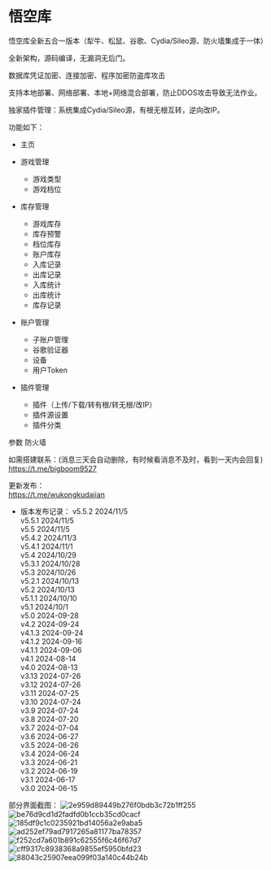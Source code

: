 # 悟空库
悟空库全新五合一版本（犁牛、松鼠、谷歌、Cydia/Sileo源、防火墙集成于一体）

全新架构，源码编译，无漏洞无后门。 

数据库凭证加密、连接加密、程序加密防盗库攻击

支持本地部署、网络部署、本地+网络混合部署，防止DDOS攻击导致无法作业。

独家插件管理：系统集成Cydia/Sileo源，有根无根互转，逆向改IP。   

   
功能如下：

- 主页

- 游戏管理
  - 游戏类型
  - 游戏档位

- 库存管理
  - 游戏库存
  - 库存预警
  - 档位库存
  - 账户库存
  - 入库记录
  - 出库记录
  - 入库统计
  - 出库统计
  - 库存记录

- 账户管理
  - 子账户管理
  - 谷歌验证器
  - 设备
  - 用户Token
   
- 插件管理
  - 插件（上传/下载/转有根/转无根/改IP）
  - 插件源设置
  - 插件分类
    
参数
防火墙

如需搭建联系：(消息三天会自动删除，有时候看消息不及时，看到一天内会回复)   
https://t.me/bigboom9527

更新发布：    
https://t.me/wukongkudajian

- 版本发布记录：
v5.5.2 2024/11/5   
v5.5.1 2024/11/5   
v5.5 2024/11/5   
v5.4.2 2024/11/3   
v5.4.1 2024/11/1   
v5.4 2024/10/29   
v5.3.1 2024/10/28   
v5.3 2024/10/26   
v5.2.1 2024/10/13   
v5.2 2024/10/13   
v5.1.1 2024/10/10   
v5.1 2024/10/1   
v5.0 2024-09-28   
v4.2 2024-09-24   
v4.1.3 2024-09-24   
v4.1.2 2024-09-16   
v4.1.1 2024-09-06   
v4.1 2024-08-14   
v4.0 2024-08-13   
v3.13 2024-07-26   
v3.12 2024-07-26   
v3.11 2024-07-25   
v3.10 2024-07-24   
v3.9 2024-07-24   
v3.8 2024-07-20   
v3.7 2024-07-04   
v3.6 2024-06-27   
v3.5 2024-06-26   
v3.4 2024-06-24   
v3.3 2024-06-21   
v3.2 2024-06-19   
v3.1 2024-06-17   
v3.0 2024-06-15   



部分界面截图：
![2e959d89449b276f0bdb3c72b1ff255](https://github.com/user-attachments/assets/9a8e605d-a375-4004-a233-cd48a5d4abab)
![be76d9cd1d2fadfd0b1ccb35cd0cacf](https://github.com/user-attachments/assets/e3f60d28-7ed5-4f99-b0bf-8617adf795bd)
![185df9c1c0235921bd14056a2e9aba5](https://github.com/user-attachments/assets/3ed19b4c-0d9a-4256-afb7-7939919c871d)
![ad252ef79ad7917265a81177ba78357](https://github.com/user-attachments/assets/e831a27e-29ba-4008-b1d3-2f5d19169c4f)
![f252cd7a601b891c62555f6c46f67d7](https://github.com/user-attachments/assets/45f79fdf-11fb-4b95-9c7f-a679d80f3b6c)
![cff9317c8938368a9855ef5950bfd23](https://github.com/user-attachments/assets/bd128836-b258-4b6b-8457-071c676c8bea)
![88043c25907eea099f03a140c44b24b](https://github.com/user-attachments/assets/edf69809-7f3a-40f3-a583-3d8827c6189d)






